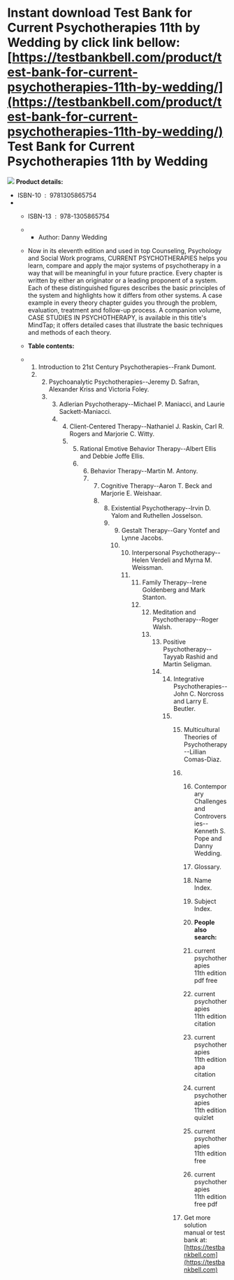 Instant download **Test Bank for Current Psychotherapies 11th by Wedding** by click link bellow:  
[https://testbankbell.com/product/test-bank-for-current-psychotherapies-11th-by-wedding/](https://testbankbell.com/product/test-bank-for-current-psychotherapies-11th-by-wedding/)  
Test Bank for Current Psychotherapies 11th by Wedding
=====================================================


![](https://testbankbell.com/wp-content/uploads/2023/05/91f5DvWscoL._SX425_.jpg)
**Product details:**
* ISBN-10 ‏ : ‎ 9781305865754
* * ISBN-13 ‏ : ‎ 978-1305865754
  * * Author: Danny Wedding
   
  * Now in its eleventh edition and used in top Counseling, Psychology and Social Work programs, CURRENT PSYCHOTHERAPIES helps you learn, compare and apply the major systems of psychotherapy in a way that will be meaningful in your future practice. Every chapter is written by either an originator or a leading proponent of a system. Each of these distinguished figures describes the basic principles of the system and highlights how it differs from other systems. A case example in every theory chapter guides you through the problem, evaluation, treatment and follow-up process. A companion volume, CASE STUDIES IN PSYCHOTHERAPY, is available in this title's MindTap; it offers detailed cases that illustrate the basic techniques and methods of each theory.
 
  * **Table contents:**
  * 1. Introduction to 21st Century Psychotherapies--Frank Dumont.
    2. 2. Psychoanalytic Psychotherapies--Jeremy D. Safran, Alexander Kriss and Victoria Foley.
       3. 3. Adlerian Psychotherapy--Michael P. Maniacci, and Laurie Sackett-Maniacci.
          4. 4. Client-Centered Therapy--Nathaniel J. Raskin, Carl R. Rogers and Marjorie C. Witty.
             5. 5. Rational Emotive Behavior Therapy--Albert Ellis and Debbie Joffe Ellis.
                6. 6. Behavior Therapy--Martin M. Antony.
                   7. 7. Cognitive Therapy--Aaron T. Beck and Marjorie E. Weishaar.
                      8. 8. Existential Psychotherapy--Irvin D. Yalom and Ruthellen Josselson.
                         9. 9. Gestalt Therapy--Gary Yontef and Lynne Jacobs.
                            10. 10. Interpersonal Psychotherapy--Helen Verdeli and Myrna M. Weissman.
                                11. 11. Family Therapy--Irene Goldenberg and Mark Stanton.
                                    12. 12. Meditation and Psychotherapy--Roger Walsh.
                                        13. 13. Positive Psychotherapy--Tayyab Rashid and Martin Seligman.
                                            14. 14. Integrative Psychotherapies--John C. Norcross and Larry E. Beutler.
                                                15. 15. Multicultural Theories of Psychotherapy--Lillian Comas-Diaz.
                                                    16. 16. Contemporary Challenges and Controversies--Kenneth S. Pope and Danny Wedding.
                                                        17. Glossary.
                                                        18. Name Index.
                                                        19. Subject Index.
                                                       
                                                        20. **People also search:**
                                                        21. current psychotherapies 11th edition pdf free
                                                       
                                                        22. current psychotherapies 11th edition citation
                                                       
                                                        23. current psychotherapies 11th edition apa citation
                                                       
                                                        24. current psychotherapies 11th edition quizlet
                                                       
                                                        25. current psychotherapies 11th edition free
                                                       
                                                        26. current psychotherapies 11th edition free pdf
                                                       
                                                    17.  Get more solution manual or test bank at: [https://testbankbell.com](https://testbankbell.com)
